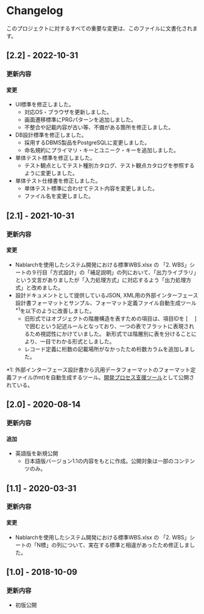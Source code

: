 # Changelog

このプロジェクトに対するすべての重要な変更は、このファイルに文書化されます。

## [2.2] - 2022-10-31
### 更新内容
#### 変更
- UI標準を修正しました。
  - 対応OS・ブラウザを更新しました。
  - 画面遷移標準にPRGパターンを追加しました。
  - 不整合や記載内容が古い等、不備がある箇所を修正しました。
- DB設計標準を修正しました。
  - 採用するDBMS製品をPostgreSQLに変更しました。
  - 命名規約にプライマリ・キーとユニーク・キーを追加しました。
- 単体テスト標準を修正しました。
  - テスト観点としてテスト種別カタログ、テスト観点カタログを参照するように変更しました。
- 単体テスト仕様書を修正しました。
  - 単体テスト標準に合わせてテスト内容を変更しました。
  - ファイル名を変更しました。

## [2.1] - 2021-10-31
### 更新内容
#### 変更
- Nablarchを使用したシステム開発における標準WBS.xlsx の 「2. WBS」シートの９行目「方式設計」の「補足説明」の列において、「出力ライブラリ」という文言がありましたが「入力処理方式」に対応するよう「出力処理方式」と改めました。
- 設計ドキュメントとして提供しているJSON, XML用の外部インターフェース設計書フォーマットとサンプル、フォーマット定義ファイル自動生成ツール<sup>*1</sup>を以下のように改善しました。
  - 旧形式ではオブジェクトの階層構造を表すための項目は、項目IDを [　 ]で囲むという記述ルールとなっており、一つの表でフラットに表現されるため視認性にかけていました。 新形式では階層別に表を分けることにより、一目でわかる形式としました。
  - レコード定義に桁数の記載場所がなかったため桁数カラムを追加しました。

*1: 外部インターフェース設計書から汎用データフォーマットのフォーマット定義ファイル(fmt)を自動生成するツール。[開発プロセス支援ツール]( https://github.com/nablarch-development-standards/nablarch-development-standards-tools/tree/master/%E5%A4%96%E9%83%A8%E3%82%A4%E3%83%B3%E3%82%BF%E3%83%95%E3%82%A7%E3%83%BC%E3%82%B9%E8%A8%AD%E8%A8%88%E9%96%A2%E9%80%A3 )として公開されている。


## [2.0] - 2020-08-14
### 更新内容
#### 追加
- 英語版を新規公開
  - 日本語版バージョン1.1の内容をもとに作成。公開対象は一部のコンテンツのみ。


## [1.1] - 2020-03-31
### 更新内容
#### 変更
- Nablarchを使用したシステム開発における標準WBS.xlsx の 「2. WBS」シートの「N標」の列について、実在する標準と相違があったため修正しました。


## [1.0] - 2018-10-09
### 更新内容
- 初版公開
